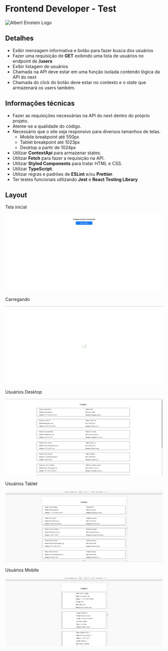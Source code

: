 # Frontend Developer - Test
![Albert Einstein Logo](https://cockpit-asset.s3.amazonaws.com/images/logo_ae_branco.svg)

## Detalhes ##
- Exibir mensagem informativa e botão para fazer busca dos usuários
- Fazer uma requisição de **GET** exibindo uma lista de usuários no endpoint de **/users**
- Exibir listagem de usuários
- Chamada na API deve estar em uma função isolada contendo lógica da API do next
- Chamada do click do botão deve estar no contexto e o state que armazenará os users também.

## Informações técnicas ##
- Fazer as requisições necessárias na API do next dentro do próprio projeto.
- Atente-se a qualidade do código.
- Necessário que o site seja responsivo para diversos tamanhos de telas.
  - Mobile breakpoint até 550px
  - Tablet breakpoint até 1023px
  - Desktop a partir de 1024px
- Utilizar **ContextApi** para armazenar states.
- Utilizar **Fetch** para fazer a requisição na API.
- Utilizar **Styled Components** para tratar HTML e CSS.
- Utilizar **TypeScript**.
- Utilizar regras e padrões de **ESLint** e/ou **Prettier**.
- Ter testes funcionais utilizando **Jest** e **React Testing Library**

## Layout ##
Tela inicial

![layout 1](images/layout_1.jpg)

Carregando

![layout 2](images/layout_2.jpg)

Usuários Desktop

![layout 3](images/layout_3.jpg)

Usuários Tablet

![layout 4](images/layout_4.jpg)

Usuários Mobile

![layout 5](images/layout_5.jpg)